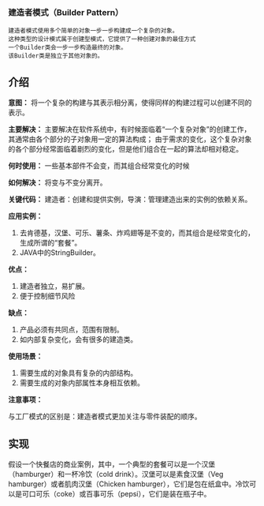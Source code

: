 ### 建造者模式（Builder Pattern）

    建造者模式使用多个简单的对象一步一步构建成一个复杂的对象。
    这种类型的设计模式属于创建型模式，它提供了一种创建对象的最佳方式
    一个Builder类会一步一步构造最终的对象。
    该Builder类是独立于其他对象的。
  
## 介绍
    
**意图：** 将一个复杂的构建与其表示相分离，使得同样的构建过程可以创建不同的表示。

**主要解决：** 
    主要解决在软件系统中，有时候面临着“一个复杂对象”的创建工作，其通常由各个部分的子对象用一定的算法构成；
    由于需求的变化，这个复杂对象的各个部分经常面临着剧烈的变化，但是他们组合在一起的算法却相对稳定。


**何时使用：** 一些基本部件不会变，而其组合经常变化的时候

**如何解决：** 将变与不变分离开。

**关键代码：** 建造者：创建和提供实例，导演：管理建造出来的实例的依赖关系。

**应用实例：** 

1. 去肯德基，汉堡、可乐、薯条、炸鸡翅等是不变的，而其组合是经常变化的，生成所谓的“套餐”。
2. JAVA中的StringBuilder。

**优点：**

1. 建造者独立，易扩展。
2. 便于控制细节风险

**缺点：**

1. 产品必须有共同点，范围有限制。
2. 如内部复杂变化，会有很多的建造类。

**使用场景：**

1. 需要生成的对象具有复杂的内部结构。
2. 需要生成的对象内部属性本身相互依赖。

**注意事项：**

与工厂模式的区别是：建造者模式更加关注与零件装配的顺序。

## 实现

假设一个快餐店的商业案例，其中，一个典型的套餐可以是一个汉堡（hamburger）和一杯冷饮（cold drink）。汉堡可以是素食汉堡（Veg hamburger）或者肌肉汉堡（Chicken hamburger），它们是包在纸盒中。冷饮可以是可口可乐（coke）或百事可乐（pepsi），它们是装在瓶子中。
